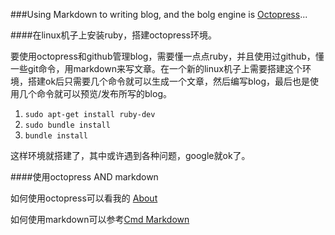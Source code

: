 ###Using Markdown to writing blog, and the bolg engine is [Octopress](http://octopress.org/doc)...

####在linux机子上安装ruby，搭建octopress环境。

要使用octopress和github管理blog，需要懂一点点ruby，并且使用过github，懂一些git命令，用markdown来写文章。在一个新的linux机子上需要搭建这个环境，搭建ok后只需要几个命令就可以生成一个文章，然后编写blog，最后也是使用几个命令就可以预览/发布所写的blog。

1. `sudo apt-get install ruby-dev`
2. `sudo bundle install`
3. `bundle install`

这样环境就搭建了，其中或许遇到各种问题，google就ok了。

####使用octopress AND markdown

如何使用octopress可以看我的 [About](http://hominlinx.github.io/about/)

如何使用markdown可以参考[Cmd Markdown](https://www.zybuluo.com/mdeditor/note/1317)


